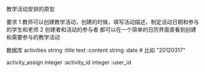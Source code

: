教学活动安排的原型

要求
  1 教师可以创建教学活动，创建的时候，填写活动描述，制定活动日期和参与的学生和老师
  2 创建者和活动的参与者  都可以在一个简单的日历界面查看到创建和需要参与的教学活动
  
数据库
  activities
    string :title
    text   :content
    string  :date   # 比如 "20120317"
    
  activity_assign
    integer :activity_id
    integer :user_id